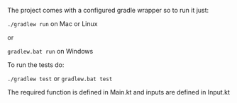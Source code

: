 The project comes with a configured gradle wrapper so to run it just:

`./gradlew run` on Mac or Linux

or

`gradlew.bat run` on Windows

To run the tests do:

`./gradlew test` or `gradlew.bat test`

The required function is defined in Main.kt and inputs are defined in Input.kt
